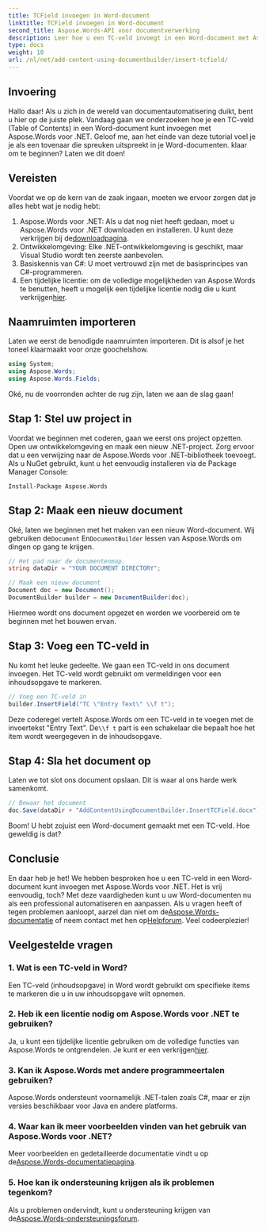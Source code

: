 ```yaml
---
title: TCField invoegen in Word-document
linktitle: TCField invoegen in Word-document
second_title: Aspose.Words-API voor documentverwerking
description: Leer hoe u een TC-veld invoegt in een Word-document met Aspose.Words voor .NET. Volg onze stapsgewijze handleiding voor naadloze documentautomatisering.
type: docs
weight: 10
url: /nl/net/add-content-using-documentbuilder/insert-tcfield/
---
```

## Invoering

Hallo daar! Als u zich in de wereld van documentautomatisering duikt, bent u hier op de juiste plek. Vandaag gaan we onderzoeken hoe je een TC-veld (Table of Contents) in een Word-document kunt invoegen met Aspose.Words voor .NET. Geloof me, aan het einde van deze tutorial voel je je als een tovenaar die spreuken uitspreekt in je Word-documenten. klaar om te beginnen? Laten we dit doen!

## Vereisten

Voordat we op de kern van de zaak ingaan, moeten we ervoor zorgen dat je alles hebt wat je nodig hebt:

1.  Aspose.Words voor .NET: Als u dat nog niet heeft gedaan, moet u Aspose.Words voor .NET downloaden en installeren. U kunt deze verkrijgen bij de[downloadpagina](https://releases.aspose.com/words/net/).
2. Ontwikkelomgeving: Elke .NET-ontwikkelomgeving is geschikt, maar Visual Studio wordt ten zeerste aanbevolen.
3. Basiskennis van C#: U moet vertrouwd zijn met de basisprincipes van C#-programmeren.
4.  Een tijdelijke licentie: om de volledige mogelijkheden van Aspose.Words te benutten, heeft u mogelijk een tijdelijke licentie nodig die u kunt verkrijgen[hier](https://purchase.aspose.com/temporary-license/).

## Naamruimten importeren

Laten we eerst de benodigde naamruimten importeren. Dit is alsof je het toneel klaarmaakt voor onze goochelshow.

```csharp
using System;
using Aspose.Words;
using Aspose.Words.Fields;
```

Oké, nu de voorronden achter de rug zijn, laten we aan de slag gaan!

## Stap 1: Stel uw project in

Voordat we beginnen met coderen, gaan we eerst ons project opzetten. Open uw ontwikkelomgeving en maak een nieuw .NET-project. Zorg ervoor dat u een verwijzing naar de Aspose.Words voor .NET-bibliotheek toevoegt. Als u NuGet gebruikt, kunt u het eenvoudig installeren via de Package Manager Console:

```shell
Install-Package Aspose.Words
```

## Stap 2: Maak een nieuw document

 Oké, laten we beginnen met het maken van een nieuw Word-document. Wij gebruiken de`Document` En`DocumentBuilder` lessen van Aspose.Words om dingen op gang te krijgen.

```csharp
// Het pad naar de documentenmap.
string dataDir = "YOUR DOCUMENT DIRECTORY";

// Maak een nieuw document
Document doc = new Document();
DocumentBuilder builder = new DocumentBuilder(doc);
```

Hiermee wordt ons document opgezet en worden we voorbereid om te beginnen met het bouwen ervan.

## Stap 3: Voeg een TC-veld in

Nu komt het leuke gedeelte. We gaan een TC-veld in ons document invoegen. Het TC-veld wordt gebruikt om vermeldingen voor een inhoudsopgave te markeren.

```csharp
// Voeg een TC-veld in
builder.InsertField("TC \"Entry Text\" \\f t");
```

 Deze coderegel vertelt Aspose.Words om een TC-veld in te voegen met de invoertekst "Entry Text". De`\\f t` part is een schakelaar die bepaalt hoe het item wordt weergegeven in de inhoudsopgave.

## Stap 4: Sla het document op

Laten we tot slot ons document opslaan. Dit is waar al ons harde werk samenkomt.

```csharp
// Bewaar het document
doc.Save(dataDir + "AddContentUsingDocumentBuilder.InsertTCField.docx");
```

Boom! U hebt zojuist een Word-document gemaakt met een TC-veld. Hoe geweldig is dat?

## Conclusie

 En daar heb je het! We hebben besproken hoe u een TC-veld in een Word-document kunt invoegen met Aspose.Words voor .NET. Het is vrij eenvoudig, toch? Met deze vaardigheden kunt u uw Word-documenten nu als een professional automatiseren en aanpassen. Als u vragen heeft of tegen problemen aanloopt, aarzel dan niet om de[Aspose.Words-documentatie](https://reference.aspose.com/words/net/) of neem contact met hen op[Helpforum](https://forum.aspose.com/c/words/8). Veel codeerplezier!

## Veelgestelde vragen

### 1. Wat is een TC-veld in Word?

Een TC-veld (inhoudsopgave) in Word wordt gebruikt om specifieke items te markeren die u in uw inhoudsopgave wilt opnemen.

### 2. Heb ik een licentie nodig om Aspose.Words voor .NET te gebruiken?

 Ja, u kunt een tijdelijke licentie gebruiken om de volledige functies van Aspose.Words te ontgrendelen. Je kunt er een verkrijgen[hier](https://purchase.aspose.com/temporary-license/).

### 3. Kan ik Aspose.Words met andere programmeertalen gebruiken?

Aspose.Words ondersteunt voornamelijk .NET-talen zoals C#, maar er zijn versies beschikbaar voor Java en andere platforms.

### 4. Waar kan ik meer voorbeelden vinden van het gebruik van Aspose.Words voor .NET?

 Meer voorbeelden en gedetailleerde documentatie vindt u op de[Aspose.Words-documentatiepagina](https://reference.aspose.com/words/net/).

### 5. Hoe kan ik ondersteuning krijgen als ik problemen tegenkom?

 Als u problemen ondervindt, kunt u ondersteuning krijgen van de[Aspose.Words-ondersteuningsforum](https://forum.aspose.com/c/words/8).

